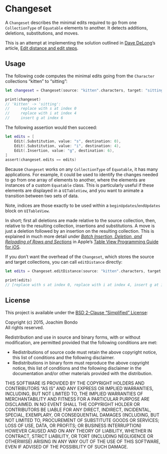 # Changeset

A `Changeset` describes the minimal edits required to go from one `CollectionType` of `Equatable` elements to another. It detects additions, deletions, substitutions, and moves.

This is an attempt at implementing the solution outlined in [Dave DeLong](https://twitter.com/davedelong)’s article, [Edit distance and edit steps](http://davedelong.tumblr.com/post/134367865668/edit-distance-and-edit-steps).

## Usage

The following code computes the minimal edits going from the `Character` collections “kitten” to “sitting”:

```swift
let changeset = Changeset(source: "kitten".characters, target: "sitting".characters)

print(changeset)
// 'kitten' -> 'sitting':
//     replace with s at index 0
//     replace with i at index 4
//     insert g at index 6
```

The following assertion would then succeed:

```swift
let edits = [
    Edit(.Substitution, value: "s", destination: 0),
    Edit(.Substitution, value: "i", destination: 4),
    Edit(.Insertion, value: "g", destination: 6),
]
assert(changeset.edits == edits)
```

Because `Changeset` works on any `CollectionType` of `Equatable`, it has many applications. For example, it could be used to identify the changes needed to go from one array of elements to another, where the elements are instances of a custom `Equatable` class. This is particularly useful if these elements are displayed in a `UITableView`, and you want to animate a transition between two sets of data.

Note, indices are those exactly to be used within a `beginUpdates`/`endUpdates` block on `UITableView`.

In short; first all deletions are made relative to the source collection, then, relative to the resulting collection, insertions and substitutions. A move is just a deletion followed by an insertion on the resulting collection. This is explained in much more detail under [_Batch Insertion, Deletion, and Reloading of Rows and Sections_](https://developer.apple.com/library/ios/documentation/UserExperience/Conceptual/TableView_iPhone/ManageInsertDeleteRow/ManageInsertDeleteRow.html#//apple_ref/doc/uid/TP40007451-CH10-SW9) in Apple’s [Table View Programming Guide for iOS](https://developer.apple.com/library/ios/documentation/UserExperience/Conceptual/TableView_iPhone/AboutTableViewsiPhone/AboutTableViewsiPhone.html).

If you don’t want the overhead of the `Changeset`, which stores the source and target collections, you can call `editDistance` directly:

```swift
let edits = Changeset.editDistance(source: "kitten".characters, target: "sitting".characters)

print(edits)
// [replace with s at index 0, replace with i at index 4, insert g at index 6]
```

## License

This project is available under the [BSD 2-Clause “Simplified” License](http://www.opensource.org/licenses/BSD-2-Clause):

Copyright (c) 2015, Joachim Bondo  
All rights reserved.

Redistribution and use in source and binary forms, with or without modification, are permitted provided that the following conditions are met:

- Redistributions of source code must retain the above copyright notice, this list of conditions and the following disclaimer.
- Redistributions in binary form must reproduce the above copyright notice, this list of conditions and the following disclaimer in the documentation and/or other materials provided with the distribution.

THIS SOFTWARE IS PROVIDED BY THE COPYRIGHT HOLDERS AND CONTRIBUTORS “AS IS” AND ANY EXPRESS OR IMPLIED WARRANTIES, INCLUDING, BUT NOT LIMITED TO, THE IMPLIED WARRANTIES OF MERCHANTABILITY AND FITNESS FOR A PARTICULAR PURPOSE ARE DISCLAIMED. IN NO EVENT SHALL THE COPYRIGHT HOLDER OR CONTRIBUTORS BE LIABLE FOR ANY DIRECT, INDIRECT, INCIDENTAL, SPECIAL, EXEMPLARY, OR CONSEQUENTIAL DAMAGES (INCLUDING, BUT NOT LIMITED TO, PROCUREMENT OF SUBSTITUTE GOODS OR SERVICES; LOSS OF USE, DATA, OR PROFITS; OR BUSINESS INTERRUPTION) HOWEVER CAUSED AND ON ANY THEORY OF LIABILITY, WHETHER IN CONTRACT, STRICT LIABILITY, OR TORT (INCLUDING NEGLIGENCE OR OTHERWISE) ARISING IN ANY WAY OUT OF THE USE OF THIS SOFTWARE, EVEN IF ADVISED OF THE POSSIBILITY OF SUCH DAMAGE.